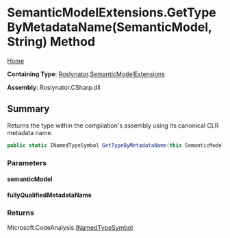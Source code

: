 # SemanticModelExtensions\.GetTypeByMetadataName\(SemanticModel, String\) Method <a name="_Top"></a>

[Home](../../../README.md)

**Containing Type**: [Roslynator](../../README.md#_Top)\.[SemanticModelExtensions](../README.md#_Top)

**Assembly**: Roslynator\.CSharp\.dll

## Summary

Returns the type within the compilation's assembly using its canonical CLR metadata name\.

```csharp
public static INamedTypeSymbol GetTypeByMetadataName(this SemanticModel semanticModel, string fullyQualifiedMetadataName)
```

### Parameters

#### semanticModel

#### fullyQualifiedMetadataName

### Returns

Microsoft\.CodeAnalysis\.[INamedTypeSymbol](https://docs.microsoft.com/en-us/dotnet/api/microsoft.codeanalysis.inamedtypesymbol)

